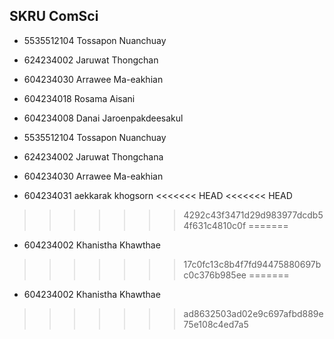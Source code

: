 ## SKRU ComSci


- 5535512104 Tossapon Nuanchuay

- 624234002 Jaruwat Thongchan

- 604234030 Arrawee Ma-eakhian

- 604234018 Rosama Aisani

- 604234008  Danai Jaroenpakdeesakul
- 5535512104 Tossapon Nuanchuay
- 624234002 Jaruwat Thongchana
- 604234030 Arrawee Ma-eakhian
- 604234031 aekkarak khogsorn 
<<<<<<< HEAD
<<<<<<< HEAD
>>>>>>> 4292c43f3471d29d983977dcdb54f631c4810c0f
=======
- 604234002 Khanistha Khawthae
>>>>>>> 17c0fc13c8b4f7fd94475880697bc0c376b985ee
=======
- 604234002 Khanistha Khawthae

>>>>>>> ad8632503ad02e9c697afbd889e75e108c4ed7a5
